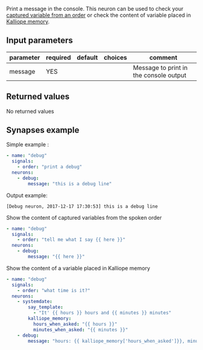 Print a message in the console. This neuron can be used to check your [captured variable from an order](../signals/order/#order-with-arguments) or check the content of variable placed
in [Kalliope memory](../brain/#kalliope_memory).


## Input parameters

| parameter | required | default | choices | comment                                  |
|-----------|----------|---------|---------|------------------------------------------|
| message   | YES      |         |         | Message to print in the console output   |

## Returned values

No returned values

## Synapses example

Simple example :
```yaml
- name: "debug"
  signals:
    - order: "print a debug"
  neurons:
    - debug:
        message: "this is a debug line"
```

Output example:
```
[Debug neuron, 2017-12-17 17:30:53] this is a debug line
```

Show the content of captured variables from the spoken order
```yaml
- name: "debug"
  signals:
    - order: "tell me what I say {{ here }}"
  neurons:
    - debug:
        message: "{{ here }}"
```

Show the content of a variable placed in Kalliope memory
```yaml
- name: "debug"
  signals:
    - order: "what time is it?"
  neurons:
    - systemdate:
        say_template:
          - "It' {{ hours }} hours and {{ minutes }} minutes"
        kalliope_memory:
          hours_when_asked: "{{ hours }}"
          minutes_when_asked: "{{ minutes }}"
    - debug:
        message: "hours: {{ kalliope_memory['hours_when_asked']}}, minutes: {{ kalliope_memory['minutes_when_asked']}}"
```
